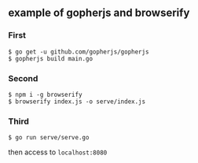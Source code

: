 ## example of gopherjs and browserify

### First

```
$ go get -u github.com/gopherjs/gopherjs
$ gopherjs build main.go
```

### Second

```
$ npm i -g browserify
$ browserify index.js -o serve/index.js
```

### Third

```
$ go run serve/serve.go
```

then access to `localhost:8080`
